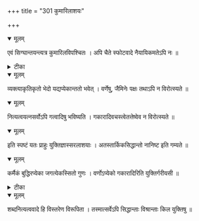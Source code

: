 +++
title = "301 कुमारिलाशयः"

+++


<details open><summary>मूलम्</summary>

एवं सिग्घान्तयन्त्यत्र कुमारिलविपश्चितः । अपि चैते स्फोटवादे नैयायिकमतेऽपि नः ॥
</details>



<details><summary>टीका</summary>

श्लोक.[526]
</details>



<details open><summary>मूलम्</summary>

व्यक्त्याकृतिकृतो भेदो यद्यप्येकान्ततो भवेत् । वर्णेषु, जैमिनेः पक्षः तथाऽपि न विरोत्स्यते ॥
</details>



<details open><summary>मूलम्</summary>

नित्यत्वयत्नसर्वोऽपि गत्वादिषु भविष्यति । गकारादिवचस्त्वेतत्तेष्वेव न विरोत्स्यते ॥
</details>



<details open><summary>मूलम्</summary>

इति स्पष्टं यतः प्राहुः युक्तिज्ञास्सरलाशयाः । अतस्तार्किकसिद्धान्तो नानिष्ट इति गम्यते ॥
</details>



<details open><summary>मूलम्</summary>

कर्मैकं बुद्धिरप्येका जगत्येकस्सितो गुणः । वर्णोऽप्येको गकारादिरिति युक्तिर्गरीयसी ॥
</details>



<details><summary>टीका</summary>

न्या. म.[220]
</details>



<details open><summary>मूलम्</summary>

शब्दनित्यत्ववादे हि विस्तरेण विरूपिता । तस्मात्सर्वेऽपि सिद्धान्ताः विश्रान्ताः किल युक्तिषु ॥
</details>

